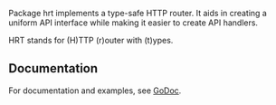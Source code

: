 Package hrt implements a type-safe HTTP router. It aids in creating a uniform
API interface while making it easier to create API handlers.

HRT stands for (H)TTP (r)outer with (t)ypes.

## Documentation

For documentation and examples, see [GoDoc](https://godoc.org/github.com/diamondburned/hrt).
